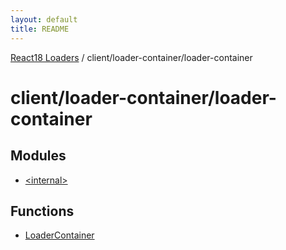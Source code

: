 ```yaml
---
layout: default
title: README
---
```


[React18 Loaders](../../../modules.md) / client/loader-container/loader-container

# client/loader-container/loader-container

## Modules

- [\<internal\>](-internal-/README.md)

## Functions

- [LoaderContainer](functions/LoaderContainer.md)
